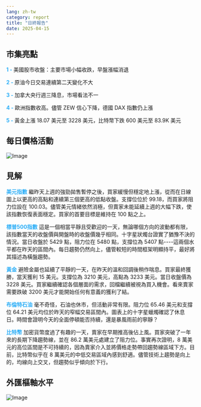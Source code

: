 ```yaml
---
lang: zh-tw
category: report
title: "日終報告"
date: 2025-04-15
---
```



<h2>市集亮點</h2>
<strong style="color: #2caef7;">1 - </strong> 美國股市收盤：主要市場小幅收跌，早盤漲幅消退

<strong style="color: #2caef7;">2 - </strong> 原油今日交易連續第二天變化不大

<strong style="color: #2caef7;">3 - </strong> 加拿大央行週三降息，市場看法不一

<strong style="color: #2caef7;">4 - </strong> 歐洲指數收高。儘管 ZEW 信心下降，德國 DAX 指數仍上漲

<strong style="color: #2caef7;">5 - </strong> 黃金上漲 18.07 美元至 3228 美元，比特幣下跌 600 美元至 83.9K 美元



<h2>每日價格活動</h2>
<img src="https://markleighedu.github.io/img/Apr-2025/15-Apr-2025/price.jpg" alt="Image"/>

<h2>見解</h2>
<strong style="color: #2caef7;">美元指數</strong> 繼昨天上週的強勁拋售暫停之後，買家緩慢但穩定地上漲，從而在日線圖上以更高的高點和連續第三個更高的低點收盤。支撐位位於 99.18，而買家將阻力位設在 100.03。儘管美元情緒依然消極，但賣家未能延續上週的大幅下跌，使該指數恢復表面穩定。買家的首要目標是維持在 100 點之上。

<strong style="color: #2caef7;">標普500指數</strong> 這是一個相當平靜且受歡迎的一天，無論哪個方向的波動都有限，該指數當天的收盤價與開盤時的收盤價幾乎相同。十字星狀燭台證實了猶豫不決的情況。當日收盤於 5429 點，阻力位在 5480 點，支撐位為 5407 點----這兩個水平都在昨天的區間內。每日趨勢仍然向上，儘管較短的時間框架明顯持平，最好將其描述為橫盤趨勢。

<strong style="color: #2caef7;">黃金</strong> 避險金屬也延續了平靜的一天，在昨天的溫和回調後稍作喘息。買家最終獲勝，當天獲利 15 美元。支撐位為 3210 美元，高點為 3233 美元。當日收盤價為 3228 美元。買家繼續確認各個層面的需求，回檔繼續被視為買入機會。看來賣家需要跌破 3200 美元才能開始任何有意義的獲利了結。

<strong style="color: #2caef7;">布倫特石油</strong> 毫不奇怪，石油也休市，但活動非常有限。阻力位 65.46 美元和支撐位 64.21 美元均位於昨天的窄幅交易區間內。圖表上的十字星蠟燭確認了休息日。時間會證明今天的全面停頓能否持續，還是暴風雨前的寧靜？

<strong style="color: #2caef7;">比特幣</strong> 加密貨幣度過了有趣的一天，賣家在早期推高後佔上風。買家突破了一年來的長期下降趨勢線，並在 86.2 萬美元處建立了阻力位。事實再次證明，8 萬美元的高位區間是不可持續的，因為賣家介入並將價格走勢帶回趨勢線區域下方。目前，比特幣似乎在 8 萬美元的中低交易區域內感到舒適。儘管技術上趨勢是向上的，均線向上交叉，但趨勢似乎傾向於下行。 



<h2>外匯樞軸水平</h2>
<img src="https://markleighedu.github.io/img/Apr-2025/15-Apr-2025/pivot.jpg" alt="Image"/>